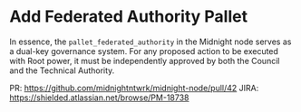 # Add Federated Authority Pallet

In essence, the `pallet_federated_authority` in the Midnight node serves as a dual-key governance system. For any proposed action to be executed with Root power, it must be independently approved by both the Council and the Technical Authority.

PR: https://github.com/midnightntwrk/midnight-node/pull/42
JIRA: https://shielded.atlassian.net/browse/PM-18738
